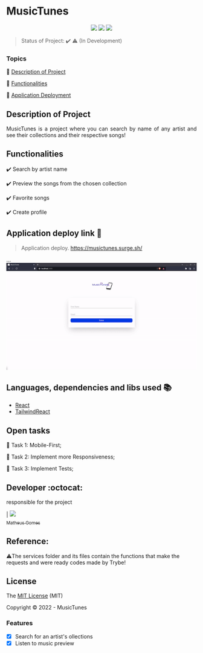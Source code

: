 <h1>MusicTunes</h1> 

<p align="center">
  <img src="https://img.shields.io/static/v1?label=react&message=framework&color=blue&style=for-the-badge&logo=REACT"/>
  <img src="https://img.shields.io/static/v1?label=Surge&message=deploy&color=blue&style=for-the-badge&logo=surge"/>
  <img src="http://img.shields.io/static/v1?label=STATUS&message=EM%20DESENVOLVIMENTO&color=RED&style=for-the-badge"/>
</p>

> Status of Project: :heavy_check_mark: :warning: (In Development)

### Topics 

:small_blue_diamond: [Description of Project](#descripton-of-project)

:small_blue_diamond: [Functionalities](#funcionalities)

:small_blue_diamond: [Application Deployment](#deployment)

## Description of Project 

<p align="justify">
  MusicTunes is a project where you can search by name of any artist and see their collections and their respective songs! 
</p>

## Functionalities

:heavy_check_mark: Search by artist name 

:heavy_check_mark: Preview the songs from the chosen collection 

:heavy_check_mark: Favorite songs  

:heavy_check_mark: Create profile 

## Application deploy link :dash:

> Application deploy. https://musictunes.surge.sh/

... 
<img src="https://github.com/MatheusGomes-del/MusicTunes/blob/main/src/images/ezgif.com-gif-maker.gif" >

## Languages, dependencies and libs used :books:

- [React](https://pt-br.reactjs.org/docs/create-a-new-react-app.html)
- [TailwindReact](https://tailwindcss.com/docs/guides/create-react-app) 

## Open tasks

:memo: Task 1: Mobile-First; 

:memo: Task 2: Implement more Responsiveness;

:memo: Task 3: Implement Tests;

## Developer :octocat:

responsible for the project

| [<img src="https://avatars.githubusercontent.com/u/85370960?v=4" width=115><br><sub>Matheus Gomes</sub>](https://github.com/Diana-ops)

## Reference: 

:warning:The services folder and its files contain the functions that make the requests and were ready codes made by Trybe!

## License 

The [MIT License]() (MIT)

Copyright :copyright: 2022 - MusicTunes

### Features
- [x] Search for an artist's ollections
- [x] Listen to music preview
